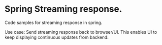 # Spring Streaming response.

Code samples for streaming response in spring.

Use case: Send streaming response back to browser/UI.
This enables UI to keep displaying continuous updates from backend.
